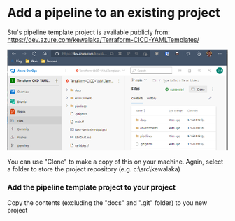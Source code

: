 # Add a pipeline to an existing project
Stu's pipeline template project is available publicly from: https://dev.azure.com/kewalaka/Terraform-CICD-YAMLTemplates/

![](images/ado-yamltemplates-project.png)

You can use "Clone" to make a copy of this on your machine.  Again, select a folder to store the project repository (e.g. c:\src\kewalaka\)

### Add the pipeline template project to your project

Copy the contents (excluding the "docs" and ".git" folder) to you new project

